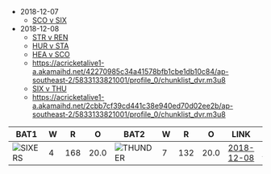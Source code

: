 * 2018-12-07
  * [SCO v SIX](https://acricketalive1-a.akamaihd.net/42270985c34a41578bfb1cbe1db10c84/ap-southeast-2/5833133821001/profile_0/chunklist_dvr.m3u8)
* 2018-12-08 
  * [STR v REN](https://acricketalive1-a.akamaihd.net/b26cb3b986644acaad160b54f0845f17/ap-southeast-2/5833133821001/profile_0/chunklist_dvr.m3u8)
  * [HUR v STA](https://acricketalive1-a.akamaihd.net/ccf21aa67b3942d5850a02f1acc35dd3/ap-southeast-2/5833133821001/profile_0/chunklist_dvr.m3u8)
  * [HEA v SCO](https://cricketwbbltemp-a.akamaihd.net/42270985c34a41578bfb1cbe1db10c84/ap-southeast-2/5833133821001/profile_0/chunklist_dvr.m3u8)
  * https://acricketalive1-a.akamaihd.net/42270985c34a41578bfb1cbe1db10c84/ap-southeast-2/5833133821001/profile_0/chunklist_dvr.m3u8
  * [SIX v THU](https://cricketwbbltemp-a.akamaihd.net/2cbb7cf39cd441c38e940ed70d02ee2b/ap-southeast-2/5833133821001/profile_0/chunklist_dvr.m3u8)
  * https://acricketalive1-a.akamaihd.net/2cbb7cf39cd441c38e940ed70d02ee2b/ap-southeast-2/5833133821001/profile_0/chunklist_dvr.m3u8

BAT1 | W | R | O | BAT2 | W | R | O | LINK | PLAY
-----|---|---|---|------|---|---|---|------|-----
![SIXERS](https://www.cricket.com.au/-/media/Logos/Teams/BBL/Sydney%20Sixers.ashx?mw=40) | 4 | 168 | 20.0 | ![THUNDER](https://www.cricket.com.au/-/media/Logos/Teams/BBL/Sydney%20Thunder.ashx?mw=40) | 7 | 132 | 20.0 | [2018-12-08](https://live.cricket.com.au/match/2204/43919/sydney-sixers-women-vs-sydney-thunder-women-rebel-wbbl-04/scorecard) | [PLAY](https://acricketalive1-a.akamaihd.net/2cbb7cf39cd441c38e940ed70d02ee2b/ap-southeast-2/5833133821001/profile_0/chunklist_dvr.m3u8)
